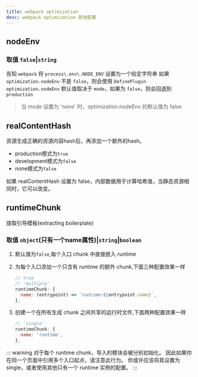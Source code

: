 ```yaml
---
title: webpack optimization
desc: webpack optimization 其他配置
---
```


## nodeEnv

### 取值 `false`|`string`

告知 `webpack` 将 `process\.env\.NODE_ENV` 设置为一个给定字符串
如果 `optimization.nodeEnv` 不是 `false`，则会使用 `DefinePlugin`
`optimization.nodeEnv` 默认值取决于 `mode`，如果为 `false`，则会回退到 `production`

> 当 mode 设置为 'none' 时，optimization.nodeEnv 的默认值为 false

## realContentHash

资源生成正确的资源内容hash后，再添加一个额外的hash。

- production模式为`true`
- development模式为`false`
- none模式为`false`

如果 realContentHash 设置为 false，内部数据用于计算哈希值，当静态资源相同时，它可以改变。

## runtimeChunk

提取引导模板(extracting boilerplate)

### 取值 `object`(只有一个name属性)|`string`|`boolean`

1. 默认值为`false`,每个入口 chunk 中直接嵌入 runtime
2. 为每个入口添加一个只含有 runtime 的额外 chunk,下面三种配置效果一样

    ```javascript
    // true
    // 'multiple'
    runtimeChunk: {
      name: (entrypoint) => `runtime~${entrypoint.name}`,
    },
    ```

3. 创建一个在所有生成 chunk 之间共享的运行时文件,下面两种配置效果一样

    ```javascript
    // 'single'
    runtimeChunk: {
      name: 'runtime',
    },
    ```

::: warning
对于每个 runtime chunk，导入的模块会被分别初始化。
因此如果你在同一个页面中引用多个入口起点，请注意此行为。
你或许应该将其设置为 single，或者使用其他只有一个 runtime 实例的配置。
:::
